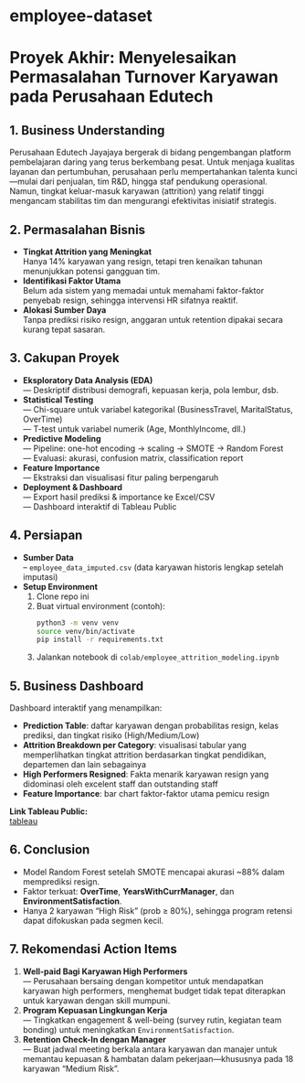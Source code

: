 # employee-dataset
# Proyek Akhir: Menyelesaikan Permasalahan Turnover Karyawan pada Perusahaan Edutech

## 1. Business Understanding  
Perusahaan Edutech Jayajaya bergerak di bidang pengembangan platform pembelajaran daring yang terus berkembang pesat. Untuk menjaga kualitas layanan dan pertumbuhan, perusahaan perlu mempertahankan talenta kunci—mulai dari penjualan, tim R&D, hingga staf pendukung operasional. Namun, tingkat keluar-masuk karyawan (attrition) yang relatif tinggi mengancam stabilitas tim dan mengurangi efektivitas inisiatif strategis.

## 2. Permasalahan Bisnis  
- **Tingkat Attrition yang Meningkat**  
  Hanya 14% karyawan yang resign, tetapi tren kenaikan tahunan menunjukkan potensi gangguan tim.  
- **Identifikasi Faktor Utama**  
  Belum ada sistem yang memadai untuk memahami faktor-faktor penyebab resign, sehingga intervensi HR sifatnya reaktif.  
- **Alokasi Sumber Daya**  
  Tanpa prediksi risiko resign, anggaran untuk retention dipakai secara kurang tepat sasaran.

## 3. Cakupan Proyek  
- **Eksploratory Data Analysis (EDA)**  
  — Deskriptif distribusi demografi, kepuasan kerja, pola lembur, dsb.  
- **Statistical Testing**  
  — Chi-square untuk variabel kategorikal (BusinessTravel, MaritalStatus, OverTime)  
  — T-test untuk variabel numerik (Age, MonthlyIncome, dll.)  
- **Predictive Modeling**  
  — Pipeline: one-hot encoding → scaling → SMOTE → Random Forest  
  — Evaluasi: akurasi, confusion matrix, classification report  
- **Feature Importance**  
  — Ekstraksi dan visualisasi fitur paling berpengaruh  
- **Deployment & Dashboard**  
  — Export hasil prediksi & importance ke Excel/CSV  
  — Dashboard interaktif di Tableau Public  

## 4. Persiapan  
- **Sumber Data**  
  – `employee_data_imputed.csv` (data karyawan historis lengkap setelah imputasi)  
- **Setup Environment**  
  1. Clone repo ini  
  2. Buat virtual environment (contoh):  
     ```bash
     python3 -m venv venv
     source venv/bin/activate
     pip install -r requirements.txt
     ```  
  3. Jalankan notebook di `colab/employee_attrition_modeling.ipynb`

## 5. Business Dashboard  
Dashboard interaktif yang menampilkan:  
- **Prediction Table**: daftar karyawan dengan probabilitas resign, kelas prediksi, dan tingkat risiko (High/Medium/Low)  
- **Attrition Breakdown per Category**: visualisasi tabular yang memperlihatkan tingkat attrition berdasarkan tingkat pendidikan, departemen dan lain sebagainya 
- **High Performers Resigned**: Fakta menarik karyawan resign yang didominasi oleh excelent staff dan outstanding staff 
- **Feature Importance**: bar chart faktor-faktor utama pemicu resign  

**Link Tableau Public:**  
[tableau](https://public.tableau.com/app/profile/hafshah.shaliha/viz/HRAnalysisDashboard_17476608031520/Dashboard1)

## 6. Conclusion  
- Model Random Forest setelah SMOTE mencapai akurasi ~88% dalam memprediksi resign.  
- Faktor terkuat: **OverTime**, **YearsWithCurrManager**, dan **EnvironmentSatisfaction**.  
- Hanya 2 karyawan “High Risk” (prob ≥ 80%), sehingga program retensi dapat difokuskan pada segmen kecil.

## 7. Rekomendasi Action Items  
1. **Well-paid Bagi Karyawan High Performers**  
   — Perusahaan bersaing dengan kompetitor untuk mendapatkan karyawan high performers, menghemat budget tidak tepat diterapkan untuk karyawan dengan skill mumpuni.
2. **Program Kepuasan Lingkungan Kerja**  
   — Tingkatkan engagement & well-being (survey rutin, kegiatan team bonding) untuk meningkatkan `EnvironmentSatisfaction`.  
3. **Retention Check-In dengan Manager**  
   — Buat jadwal meeting berkala antara karyawan dan manajer untuk memantau kepuasan & hambatan dalam pekerjaan—khususnya pada 18 karyawan “Medium Risk”.  
